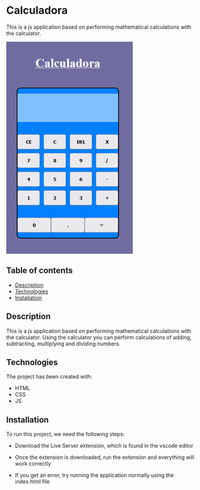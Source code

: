 # Calculadora

This is a js application based on performing mathematical calculations with the calculator.

![Image text](img/app-preview.png)

## Table of contents

- [Description](#description)
- [Technologies](#technologies)
- [Installation](#installation)

## Description

This is a js application based on performing mathematical calculations with the calculator. Using the calculator you can perform calculations of adding, subtracting, multiplying and dividing numbers.

## Technologies

The project has been created with:

- HTML
- CSS
- JS

## Installation

To run this project, we need the following steps:

- Download the Live Server extension, which is found in the vscode editor

- Once the extension is downloaded, run the extension and everything will work correctly

- If you get an error, try running the application normally using the index.html file
